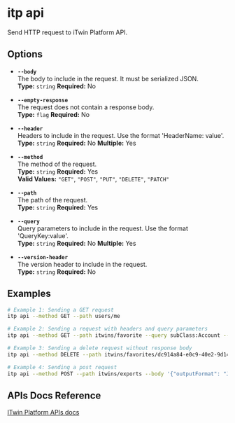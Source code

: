 # itp api

Send HTTP request to iTwin Platform API.

## Options

- **`--body`**  
  The body to include in the request. It must be serialized JSON.  
  **Type:** `string` **Required:** No

- **`--empty-response`**  
  The request does not contain a response body.  
  **Type:** `flag` **Required:** No

- **`--header`**  
  Headers to include in the request. Use the format 'HeaderName: value'.  
  **Type:** `string` **Required:** No **Multiple:** Yes

- **`--method`**  
  The method of the request.  
  **Type:** `string` **Required:** Yes  
  **Valid Values:** `"GET"`, `"POST"`, `"PUT"`, `"DELETE"`, `"PATCH"`

- **`--path`**  
  The path of the request.  
  **Type:** `string` **Required:** Yes

- **`--query`**  
  Query parameters to include in the request. Use the format 'QueryKey:value'.  
  **Type:** `string` **Required:** No **Multiple:** Yes

- **`--version-header`**  
  The version header to include in the request.  
  **Type:** `string` **Required:** No

## Examples

```bash
# Example 1: Sending a GET request
itp api --method GET --path users/me

# Example 2: Sending a request with headers and query parameters
itp api --method GET --path itwins/favorite --query subClass:Account --query "$top:10" --header "Prefer: return=minimal"

# Example 3: Sending a delete request without response body
itp api --method DELETE --path itwins/favorites/dc914a84-e0c9-40e2-9d14-faf5ed84147f --empty-response

# Example 4: Sending a post request
itp api --method POST --path itwins/exports --body '{"outputFormat": "JsonGZip"}'

```

## APIs Docs Reference

[ITwin Platform APIs docs](https://developer.bentley.com/apis/)
